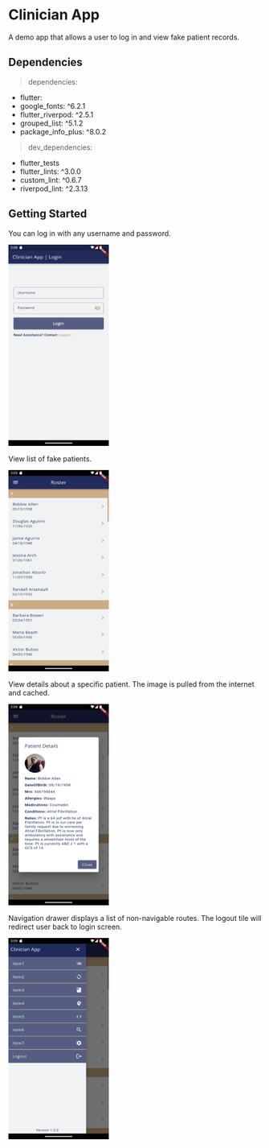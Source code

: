 # Clinician App

A demo app that allows a user to log in and view fake patient records.

## Dependencies

> dependencies:

- flutter:
- google_fonts: ^6.2.1
- flutter_riverpod: ^2.5.1
- grouped_list: ^5.1.2
- package_info_plus: ^8.0.2

> dev_dependencies:

- flutter_tests
- flutter_lints: ^3.0.0
- custom_lint: ^0.6.7
- riverpod_lint: ^2.3.13

## Getting Started

You can log in with any username and password.

<img src="readme\images\login.png" width="200" height="400" />

<br/>

View list of fake patients.

<img src="readme\images\roster.png" width="200" height="400" />

<br/>

View details about a specific patient. The image is pulled from the internet and cached.

<img src="readme\images\details.png" width="200" height="400" />

<br/>

Navigation drawer displays a list of non-navigable routes. The logout tile will redirect user back to login screen.

<img src="readme\images\drawer.png" width="200" height="400" />

<br/>
